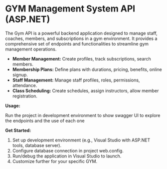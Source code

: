 
# GYM Management System API (ASP.NET)

The Gym API is a powerful backend application designed to manage staff, coaches, members, and subscriptions in a gym environment. It provides a comprehensive set of endpoints and functionalities to streamline gym management operations.


* **Member Management:** Create profiles, track subscriptions, search members.
* **Membership Plans:** Define plans with durations, pricing, benefits, online signup.
* **Staff Management:** Manage staff profiles, roles, permissions, attendance.
* **Class Scheduling:** Create schedules, assign instructors, allow member registration.

**Usage:**

Run the project in development environment to show swagger UI to explore the endpoints and the use of each one

**Get Started:**

1. Set up development environment (e.g., Visual Studio with ASP.NET tools, database server).
2. Configure database connection in project web.config.
3. Run/debug the application in Visual Studio to launch.
4. Customize further for your specific GYM.
